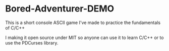 # Bored-Adventurer-DEMO
This is a short console ASCII game I've made to practice the fundamentals of C/C++

I making it open source under MIT so anyone can use it to learn C/C++ or to use the PDCurses library.
